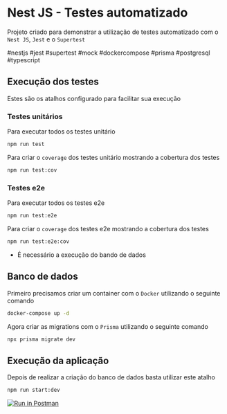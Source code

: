 # Nest JS - Testes automatizado
Projeto criado para demonstrar a utilização de testes automatizado com o `Nest JS`, `Jest` e o `Supertest`

#nestjs #jest #supertest #mock #dockercompose #prisma #postgresql #typescript

## Execução dos testes
Estes são os atalhos configurado para facilitar sua execução

### Testes unitários
Para executar todos os testes unitário
```bash
npm run test
```

Para criar o `coverage` dos testes unitário mostrando a cobertura dos testes
```bash
npm run test:cov
```

### Testes e2e
Para executar todos os testes e2e
```bash
npm run test:e2e
```

Para criar o `coverage` dos testes e2e mostrando a cobertura dos testes
```bash
npm run test:e2e:cov
```

* É necessário a execução do bando de dados

## Banco de dados
Primeiro precisamos criar um container com o `Docker` utilizando o seguinte comando
```bash
docker-compose up -d
```

Agora criar as migrations com o `Prisma` utilizando o seguinte comando
```bash
npx prisma migrate dev
```

## Execução da aplicação
Depois de realizar a criação do banco de dados basta utilizar este atalho
```bash
npm run start:dev
```

[![Run in Postman](https://run.pstmn.io/button.svg)](https://app.getpostman.com/run-collection/28245172-44e94ff0-cfdf-4a92-aaa5-a06c3b510be3?action=collection%2Ffork&source=rip_markdown&collection-url=entityId%3D28245172-44e94ff0-cfdf-4a92-aaa5-a06c3b510be3%26entityType%3Dcollection%26workspaceId%3Dce60cf7e-ad48-4ffe-aa27-7279b192887a)
